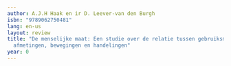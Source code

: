 ```yaml
---
author: A.J.H Haak en ir D. Leever-van den Burgh
isbn: "9789062750481"
lang: en-us
layout: review
title: "De menselijke maat: Een studie over de relatie tussen gebruiksmaten en menselijke
  afmetingen, bewegingen en handelingen"
year: 0
---
```

